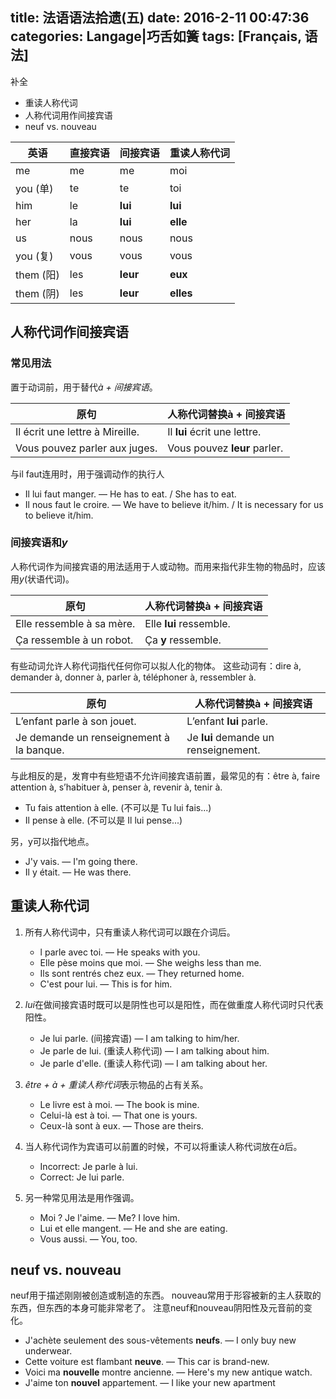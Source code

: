 title: 法语语法拾遗(五)
date: 2016-2-11 00:47:36
categories: Langage|巧舌如簧
tags: [Français, 语法]
---

补全

* 重读人称代词
* 人称代词用作间接宾语
* neuf vs. nouveau

<!-- more -->

英语     |直接宾语 | 间接宾语|重读人称代词
---------|---------|---------|-----------
me       | me      | me      | moi
you (单) | te      | te      | toi
him      | le      | **lui** | **lui**
her      | la      | **lui** | **elle**
us       | nous    | nous    | nous
you (复) | vous    | vous    | vous
them (阳)| les     | **leur**| **eux**
them (阴)| les     | **leur**| **elles**

## 人称代词作间接宾语
### 常见用法

置于动词前，用于替代*à + 间接宾语*。

原句                            | 人称代词替换à + 间接宾语
--------------------------------|-------------------------
Il écrit une lettre à Mireille. | Il **lui** écrit une lettre. 
Vous pouvez parler aux juges.   | Vous pouvez **leur** parler. 


与il faut连用时，用于强调动作的执行人

* Il lui faut manger. — He has to eat. / She has to eat.
* Il nous faut le croire. — We have to believe it/him. / It is necessary for us to believe it/him.

### 间接宾语和*y*

人称代词作为间接宾语的用法适用于人或动物。而用来指代非生物的物品时，应该用*y*(状语代词)。

原句                      | 人称代词替换à + 间接宾语
--------------------------|---------------------
Elle ressemble à sa mère. | Elle **lui** ressemble.
Ça ressemble à un robot.  | Ça **y** ressemble.


有些动词允许人称代词指代任何你可以拟人化的物体。
这些动词有：dire à, demander à, donner à, parler à, téléphoner à, ressembler à.

原句                                     | 人称代词替换à + 间接宾语
-----------------------------------------|-----------------------------
L’enfant parle à son jouet.              | L’enfant **lui** parle.
Je demande un renseignement à la banque. | Je **lui** demande un renseignement.


与此相反的是，发育中有些短语不允许间接宾语前置，最常见的有：être à, faire attention à, s’habituer à, penser à, revenir à, tenir à.

* Tu fais attention à elle. (不可以是 Tu lui fais...) 
* Il pense à elle. (不可以是 Il lui pense...) 


另，y可以指代地点。

* J'y vais. — I'm going there.
* Il y était. — He was there.

## 重读人称代词

1. 所有人称代词中，只有重读人称代词可以跟在介词后。

	* l parle avec toi. — He speaks with you.
	* Elle pèse moins que moi. — She weighs less than me.
	* Ils sont rentrés chez eux. — They returned home.
	* C'est pour lui. — This is for him.

2. *lui*在做间接宾语时既可以是阴性也可以是阳性，而在做重度人称代词时只代表阳性。

	* Je lui parle. (间接宾语) — I am talking to him/her.
	* Je parle de lui. (重读人称代词) — I am talking about him.
	* Je parle d'elle. (重读人称代词) — I am talking about her.

3. *être + à + 重读人称代词*表示物品的占有关系。

	* Le livre est à moi. — The book is mine.
	* Celui-là est à toi. — That one is yours.
	* Ceux-là sont à eux. — Those are theirs.

4. 当人称代词作为宾语可以前置的时候，不可以将重读人称代词放在*à*后。

	* Incorrect: Je parle à lui.
	* Correct: Je lui parle.

5. 另一种常见用法是用作强调。

	* Moi ? Je l'aime. — Me? I love him.
	* Lui et elle mangent. — He and she are eating.
	* Vous aussi. — You, too.

## neuf vs. nouveau

neuf用于描述刚刚被创造或制造的东西。
nouveau常用于形容被新的主人获取的东西，但东西的本身可能非常老了。
注意neuf和nouveau阴阳性及元音前的变化。

* J'achète seulement des sous-vêtements **neufs**. — I only buy new underwear.
* Cette voiture est flambant **neuve**. — This car is brand-new.
* Voici ma **nouvelle** montre ancienne. — Here's my new antique watch.
* J'aime ton **nouvel** appartement. — I like your new apartment